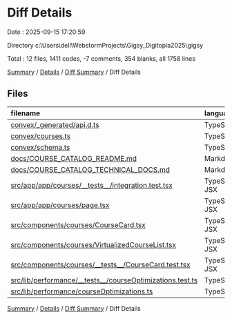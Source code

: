 # Diff Details

Date : 2025-09-15 17:20:59

Directory c:\\Users\\dell\\WebstormProjects\\Gigsy_Digitopia2025\\gigsy

Total : 12 files,  1411 codes, -7 comments, 354 blanks, all 1758 lines

[Summary](results.md) / [Details](details.md) / [Diff Summary](diff.md) / Diff Details

## Files
| filename | language | code | comment | blank | total |
| :--- | :--- | ---: | ---: | ---: | ---: |
| [convex/\_generated/api.d.ts](/convex/_generated/api.d.ts) | TypeScript | 2 | 0 | 0 | 2 |
| [convex/courses.ts](/convex/courses.ts) | TypeScript | -414 | -71 | -94 | -579 |
| [convex/schema.ts](/convex/schema.ts) | TypeScript | 9 | 0 | 0 | 9 |
| [docs/COURSE\_CATALOG\_README.md](/docs/COURSE_CATALOG_README.md) | Markdown | 327 | 0 | 76 | 403 |
| [docs/COURSE\_CATALOG\_TECHNICAL\_DOCS.md](/docs/COURSE_CATALOG_TECHNICAL_DOCS.md) | Markdown | 390 | 0 | 91 | 481 |
| [src/app/app/courses/\_\_tests\_\_/integration.test.tsx](/src/app/app/courses/__tests__/integration.test.tsx) | TypeScript JSX | 356 | 22 | 84 | 462 |
| [src/app/app/courses/page.tsx](/src/app/app/courses/page.tsx) | TypeScript JSX | 12 | 0 | 0 | 12 |
| [src/components/courses/CourseCard.tsx](/src/components/courses/CourseCard.tsx) | TypeScript JSX | -251 | -16 | -20 | -287 |
| [src/components/courses/VirtualizedCourseList.tsx](/src/components/courses/VirtualizedCourseList.tsx) | TypeScript JSX | 64 | 1 | 8 | 73 |
| [src/components/courses/\_\_tests\_\_/CourseCard.test.tsx](/src/components/courses/__tests__/CourseCard.test.tsx) | TypeScript JSX | 283 | 17 | 63 | 363 |
| [src/lib/performance/\_\_tests\_\_/courseOptimizations.test.ts](/src/lib/performance/__tests__/courseOptimizations.test.ts) | TypeScript | 381 | 18 | 95 | 494 |
| [src/lib/performance/courseOptimizations.ts](/src/lib/performance/courseOptimizations.ts) | TypeScript | 252 | 22 | 51 | 325 |

[Summary](results.md) / [Details](details.md) / [Diff Summary](diff.md) / Diff Details